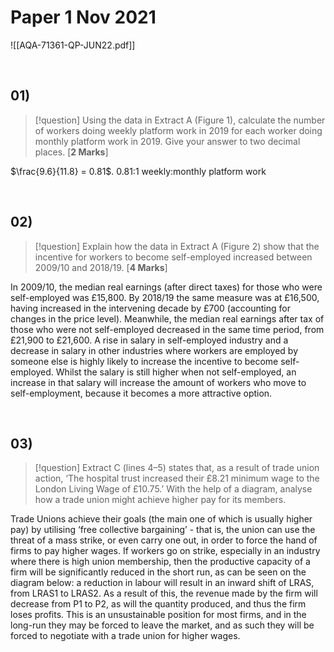 # Paper 1 Nov 2021


![[AQA-71361-QP-JUN22.pdf]]

</br>

## 01) 

> [!question]
> Using the data in Extract A (Figure 1), calculate the number of workers doing weekly
> platform work in 2019 for each worker doing monthly platform work in 2019.
> Give your answer to two decimal places. [**2 Marks**]

$\frac{9.6}{11.8} = 0.81$. 0.81:1 weekly:monthly platform work

</br>

## 02)


> [!question]
> Explain how the data in Extract A (Figure 2) show that the incentive for workers to
> become self-employed increased between 2009/10 and 2018/19. [**4 Marks**]

In 2009/10, the median real earnings (after direct taxes) for those who were self-employed was £15,800. By 2018/19 the same measure was at £16,500, having increased in the intervening decade by £700 (accounting for changes in the price level). Meanwhile, the median real earnings after tax of those who were not self-employed decreased in the same time period, from £21,900 to £21,600. A rise in salary in self-employed industry and a decrease in salary in other industries where workers are employed by someone else is highly likely to increase the incentive to become self-employed. Whilst the salary is still higher when not self-employed, an increase in that salary will increase the amount of workers who move to self-employment, because it becomes a more attractive option.

</br>

## 03)

> [!question]
> Extract C (lines 4–5) states that, as a result of trade union action, ‘The hospital trust
> increased their £8.21 minimum wage to the London Living Wage of £10.75.’
> With the help of a diagram, analyse how a trade union might achieve higher pay for its
> members.

Trade Unions achieve their goals (the main one of which is usually higher pay) by utilising ‘free collective bargaining’ - that is, the union can use the threat of a mass strike, or even carry one out, in order to force the hand of firms to pay higher wages. If workers go on strike, especially in an industry where there is high union membership, then the productive capacity of a firm will be significantly reduced in the short run, as can be seen on the diagram below: a reduction in labour will result in an inward shift of LRAS, from LRAS1 to LRAS2. As a result of this, the revenue made by the firm will decrease from P1 to P2, as will the quantity produced, and thus the firm loses profits. This is an unsustainable position for most firms, and in the long-run they may be forced to leave the market, and as such they will be forced to negotiate with a trade union for higher wages. 